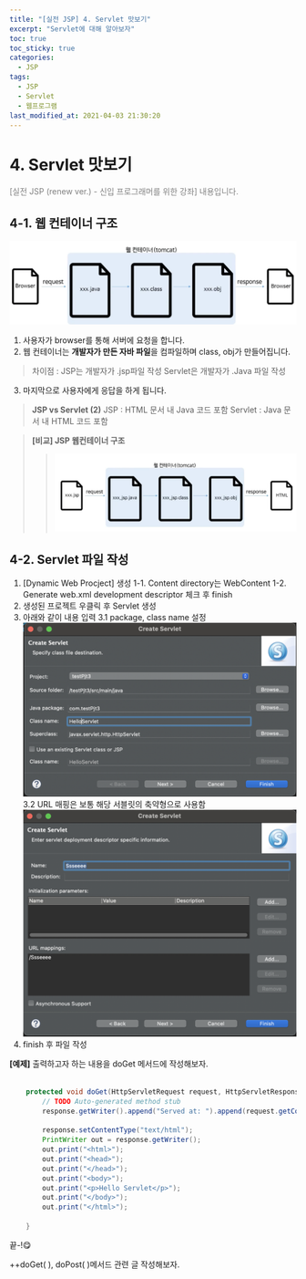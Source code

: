 ```yaml
---
title: "[실전 JSP] 4. Servlet 맛보기"
excerpt: "Servlet에 대해 알아보자"
toc: true
toc_sticky: true
categories:
  - JSP
tags:
  - JSP
  - Servlet
  - 웹프로그램
last_modified_at: 2021-04-03 21:30:20
---
```


# 4. Servlet 맛보기
<span style="color:grey">[실전 JSP (renew ver.) - 신입 프로그래머를 위한 강좌] 내용입니다.</span>

## 4-1. 웹 컨테이너 구조
![이미지](/assets/images/JSP&Servlet/실전JSP/3강/3강_1.png)
1. 사용자가 browser를 통해 서버에 요청을 합니다.
2. 웹 컨테이너는 **개발자가 만든 자바 파일**을 컴파일하며 class, obj가 만들어집니다.
  > 차이점 : JSP는 개발자가 .jsp파일 작성 
  >        Servlet은 개발자가 .Java 파일 작성

3. 마지막으로 사용자에게 응답을 하게 됩니다.
  
>**JSP vs Servlet (2)**
>JSP : HTML 문서 내 Java 코드 포함 
>Servlet : Java 문서 내 HTML 코드 포함 
  
>**[비교] JSP 웹컨테이너 구조**
>>![이미지](/assets/images/JSP&Servlet/실전JSP/2강/2강_1.png)

## 4-2. Servlet 파일 작성

1. [Dynamic Web Procject] 생성
  1-1. Content directory는  WebContent
  1-2. Generate web.xml development descriptor 체크 후 finish
2. 생성된 프로젝트 우클릭 후 Servlet 생성
3. 아래와 같이 내용 입력
   3.1 package, class name 설정
![이미지](/assets/images/JSP&Servlet/실전JSP/3강/3강_2.png)
   3.2 URL 매핑은 보통 해당 서블릿의 축약형으로 사용함  
   ![이미지](/assets/images/JSP&Servlet/실전JSP/3강/3강_3.png)
4. finish 후 파일 작성  
  
**[예제]**
출력하고자 하는 내용을 doGet 메서드에 작성해보자. 
```java

	protected void doGet(HttpServletRequest request, HttpServletResponse response) throws ServletException, IOException {
		// TODO Auto-generated method stub
		response.getWriter().append("Served at: ").append(request.getContextPath());
		
        response.setContentType("text/html");
		PrintWriter out = response.getWriter();
		out.print("<html>");
		out.print("<head>");
		out.print("</head>");
		out.print("<body>");
		out.print("<p>Hello Servlet</p>");
		out.print("</body>");
		out.print("</html>");
		
	}
```  
  
끝-!😋
  
++doGet( ), doPost( )메서드 관련 글 작성해보자.  